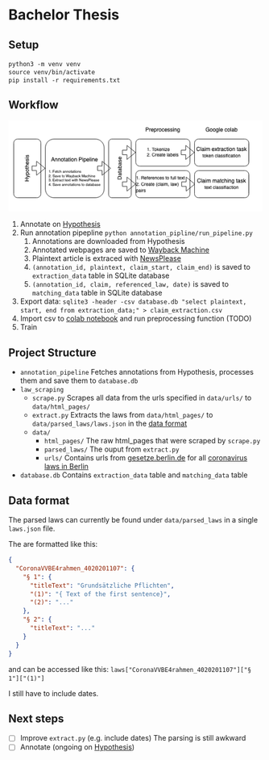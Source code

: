 # Bachelor Thesis

## Setup

```console
python3 -m venv venv
source venv/bin/activate
pip install -r requirements.txt
```

## Workflow

![full pipeline](assets/pipeline.png)

1. Annotate on [Hypothesis](https://hypothes.is/users/niklas_thesis)
2. Run annotation pipepline `python annotation_pipline/run_pipeline.py`
    1. Annotations are downloaded from Hypothesis
    2. Annotated webpages are saved to [Wayback Machine](https://web.archive.org/)
    3. Plaintext article is extraced with [NewsPlease](https://github.com/fhamborg/news-please)
    4. `(annotation_id, plaintext, claim_start, claim_end)` is saved to `extraction_data` table in SQLite database
    5. `(annotation_id, claim, referenced_law, date)` is saved to `matching_data` table in SQLite database
  3. Export data: `sqlite3 -header -csv database.db "select plaintext, start, end from extraction_data;" > claim_extraction.csv`
4. Import csv to [colab  notebook](https://colab.research.google.com/drive/1RWNgMftG8JlbKO7-DoQcmdlnpYZSCcCM) and run preprocessing function (TODO)
5. Train

## Project Structure
- `annotation_pipeline` Fetches annotations from Hypothesis, processes them and save them to `database.db`
- `law_scraping`
  - `scrape.py` Scrapes all data from the urls specified in `data/urls/`  to `data/html_pages/`
  - `extract.py` Extracts the laws from `data/html_pages/` to `data/parsed_laws/laws.json` in the [data format](#Format)
  - `data/`
      - `html_pages/` The raw html_pages that were scraped by `scrape.py`
      - `parsed_laws/` The ouput from `extract.py`
      - `urls/` Contains urls from [gesetze.berlin.de](gesetze.berlin.de) for all [coronavirus laws in Berlin](https://de.wikipedia.org/wiki/SARS-CoV-2-Verordnungen_in_Berlin)
- `database.db` Contains `extraction_data` table and `matching_data` table
    
    
## Data format

The parsed laws can currently be found under `data/parsed_laws` in a single `laws.json` file.

The are formatted like this:
```json
{
  "CoronaVVBE4rahmen_4020201107": {
    "§ 1": {
      "titleText": "Grundsätzliche Pflichten",
      "(1)": "{ Text of the first sentence}",
      "(2)": "..."
    },
    "§ 2": {
      "titleText": "..."
    }
  }
}
```
and can be accessed like this: `laws["CoronaVVBE4rahmen_4020201107"]["§ 1"]["(1)"]`

I still have to include dates.
## Next steps
- [ ] Improve `extract.py` (e.g. include dates) The parsing is still awkward
- [ ] Annotate (ongoing on [Hypothesis](https://hypothes.is/users/niklas_thesis))